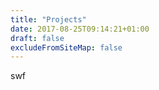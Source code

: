 ```yaml
---
title: "Projects"
date: 2017-08-25T09:14:21+01:00
draft: false
excludeFromSiteMap: false
---
```


swf